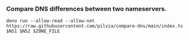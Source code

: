 ### Compare DNS differences between two nameservers.

`deno run --allow-read --allow-net https://raw.githubusercontent.com/pilvia/compare-dns/main/index.ts $NS1 $NS2 $ZONE_FILE`
